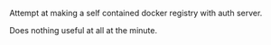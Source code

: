 Attempt at making a self contained docker registry with auth server.

Does nothing useful at all at the minute.
